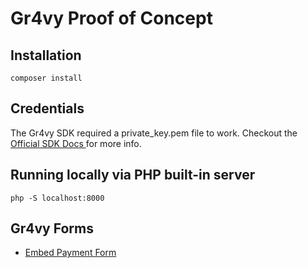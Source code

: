 # Gr4vy Proof of Concept

## Installation 
    composer install

## Credentials
The Gr4vy SDK required a private_key.pem file to work. Checkout the [Official SDK Docs ](https://docs.gr4vy.com/guides/payments/embed/quick-start/sdks)for more info. 

## Running locally via PHP built-in server
    php -S localhost:8000

## Gr4vy Forms
- [Embed Payment Form](/embed.php)